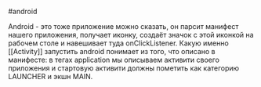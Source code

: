 #android 

Android - это тоже приложение можно сказать, он парсит манифест нашего приложения, получает иконку, создаёт значок с этой иконкой на рабочем столе и навешивает туда onClickListener. Какую именно [[Activity]] запустить android понимает из того, что описано в манифесте: в тегах application мы описываем активити своего приложения и стартовую активити должны пометить как категорию LAUNCHER и экшн MAIN.